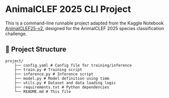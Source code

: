 # AnimalCLEF 2025 CLI Project

This is a command-line runnable project adapted from the Kaggle Notebook [AnimalCLEF25-v2](https://www.kaggle.com/code/furioussavenger/animalclef25-v2), designed for the AnimalCLEF 2025 species classification challenge.

## 📁 Project Structure

```
project/ 
    ├── config.yaml # Config file for training/inference 
    ├── train.py # Training script 
    ├── inference.py # Inference script 
    ├── model.py # Model definition using timm 
    ├── utils.py # Dataset and data loading logic 
    ├── requirements.txt # Python dependencies 
    └── README.md # This file
```